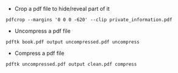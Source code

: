 - Crop a pdf file to hide/reveal part of it

`pdfcrop --margins '0 0 0 -620' --clip private_information.pdf`

- Uncompress a pdf file

`pdftk book.pdf output uncompressed.pdf uncompress`

- Compress a pdf file

`pdftk uncompressed.pdf output clean.pdf compress`


